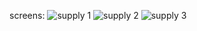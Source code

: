screens:
![supply 1](https://github.com/user-attachments/assets/778ee1a1-4e5e-44ec-b01b-84928a75af7b)
![supply 2](https://github.com/user-attachments/assets/4e88185d-657c-43e0-85c4-2b54d982cdd2)
![supply 3](https://github.com/user-attachments/assets/fd436a0c-8618-4f27-95c7-24d34e8a9628)
